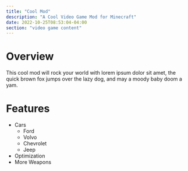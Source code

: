 ```yaml
---
title: "Cool Mod"
description: "A Cool Video Game Mod for Minecraft"
date: 2022-10-25T08:53:04-04:00
section: "video game content"
---
```

# Overview
This cool mod will rock your world with lorem ipsum dolor sit amet, the quick brown fox jumps over the lazy dog, and may a moody baby doom a yam.

# Features
- Cars
  * Ford
  * Volvo
  * Chevrolet
  * Jeep
- Optimization
- More Weapons
